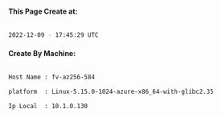 
   
#### This Page Create at:

```bash

2022-12-09 - 17:45:29 UTC

```

#### Create By Machine:

```bash

Host Name : fv-az256-584

platform  : Linux-5.15.0-1024-azure-x86_64-with-glibc2.35

Ip Local  : 10.1.0.130

```

